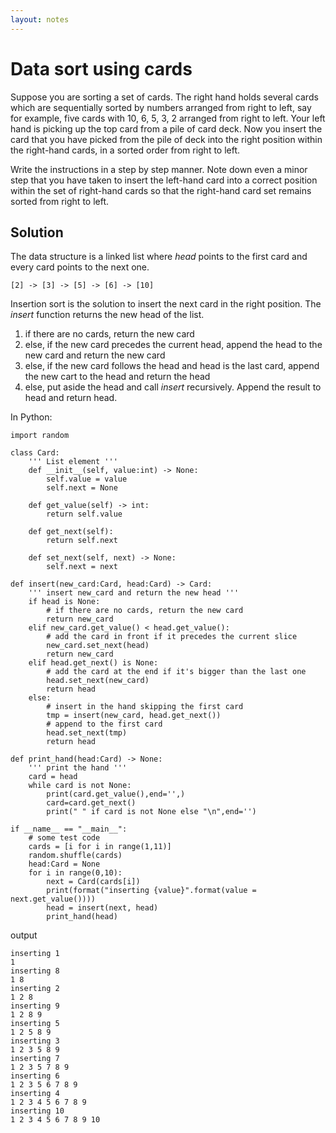 ```yaml
---
layout: notes
---
```

# Data sort using cards
Suppose you are sorting a set of cards. The right hand holds several cards which are sequentially sorted by numbers arranged from right to left, say for example, five cards with 10, 6, 5, 3, 2 arranged from right to left. Your left hand is picking up the top card from a pile of card deck. Now you insert the card that you have picked from the pile of deck into the right position within the right-hand cards, in a sorted order from right to left.

Write the instructions in a step by step manner. Note down even a minor step that you have taken to insert the left-hand card into a correct position within the set of right-hand cards so that the right-hand card set remains sorted from right to left.

## Solution
The data structure is a linked list where *head* points to the first card and every card points to the next one.
```
[2] -> [3] -> [5] -> [6] -> [10]
```
Insertion sort is the solution to insert the next card in the right position. The *insert* function returns the new head of the list.

1. if there are no cards, return the new card
2. else, if the new card precedes the current head, append the head to the new card and return the new card
3. else, if the new card follows the head and head is the last card, append the new cart to the head and return the head
4. else, put aside the head and call *insert* recursively. Append the result to head and return head.

In Python:
```
import random

class Card:
    ''' List element '''
    def __init__(self, value:int) -> None:
        self.value = value
        self.next = None

    def get_value(self) -> int:
        return self.value

    def get_next(self):
        return self.next
    
    def set_next(self, next) -> None:
        self.next = next

def insert(new_card:Card, head:Card) -> Card:
    ''' insert new_card and return the new head '''
    if head is None:
        # if there are no cards, return the new card
        return new_card
    elif new_card.get_value() < head.get_value():
        # add the card in front if it precedes the current slice
        new_card.set_next(head)
        return new_card
    elif head.get_next() is None:
        # add the card at the end if it's bigger than the last one
        head.set_next(new_card)
        return head
    else:
        # insert in the hand skipping the first card
        tmp = insert(new_card, head.get_next())
        # append to the first card
        head.set_next(tmp)
        return head

def print_hand(head:Card) -> None:
    ''' print the hand '''
    card = head
    while card is not None:
        print(card.get_value(),end='',)
        card=card.get_next()
        print(" " if card is not None else "\n",end='')

if __name__ == "__main__":
    # some test code
    cards = [i for i in range(1,11)]
    random.shuffle(cards)
    head:Card = None
    for i in range(0,10):
        next = Card(cards[i])
        print(format("inserting {value}".format(value = next.get_value())))
        head = insert(next, head)
        print_hand(head)
```
output
```
inserting 1
1
inserting 8
1 8
inserting 2
1 2 8
inserting 9
1 2 8 9
inserting 5
1 2 5 8 9
inserting 3
1 2 3 5 8 9
inserting 7
1 2 3 5 7 8 9
inserting 6
1 2 3 5 6 7 8 9
inserting 4
1 2 3 4 5 6 7 8 9
inserting 10
1 2 3 4 5 6 7 8 9 10
```